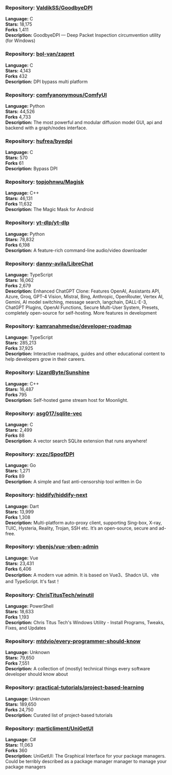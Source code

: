 ### **Repository:** [ValdikSS/GoodbyeDPI](https://github.com/ValdikSS/GoodbyeDPI)  

**Language:** C  
**Stars:** 18,175  
**Forks** 1,411  
**Description:** GoodbyeDPI — Deep Packet Inspection circumvention utility (for Windows)  

### **Repository:** [bol-van/zapret](https://github.com/bol-van/zapret)  

**Language:** C  
**Stars:** 4,143  
**Forks** 432  
**Description:** DPI bypass multi platform  

### **Repository:** [comfyanonymous/ComfyUI](https://github.com/comfyanonymous/ComfyUI)  

**Language:** Python  
**Stars:** 44,526  
**Forks** 4,733  
**Description:** The most powerful and modular diffusion model GUI, api and backend with a graph/nodes interface.  

### **Repository:** [hufrea/byedpi](https://github.com/hufrea/byedpi)  

**Language:** C  
**Stars:** 570  
**Forks** 61  
**Description:** Bypass DPI  

### **Repository:** [topjohnwu/Magisk](https://github.com/topjohnwu/Magisk)  

**Language:** C++  
**Stars:** 46,131  
**Forks** 11,632  
**Description:** The Magic Mask for Android  

### **Repository:** [yt-dlp/yt-dlp](https://github.com/yt-dlp/yt-dlp)  

**Language:** Python  
**Stars:** 78,832  
**Forks** 6,198  
**Description:** A feature-rich command-line audio/video downloader  

### **Repository:** [danny-avila/LibreChat](https://github.com/danny-avila/LibreChat)  

**Language:** TypeScript  
**Stars:** 16,062  
**Forks** 2,679  
**Description:** Enhanced ChatGPT Clone: Features OpenAI, Assistants API, Azure, Groq, GPT-4 Vision, Mistral, Bing, Anthropic, OpenRouter, Vertex AI, Gemini, AI model switching, message search, langchain, DALL-E-3, ChatGPT Plugins, OpenAI Functions, Secure Multi-User System, Presets, completely open-source for self-hosting. More features in development  

### **Repository:** [kamranahmedse/developer-roadmap](https://github.com/kamranahmedse/developer-roadmap)  

**Language:** TypeScript  
**Stars:** 285,213  
**Forks** 37,925  
**Description:** Interactive roadmaps, guides and other educational content to help developers grow in their careers.  

### **Repository:** [LizardByte/Sunshine](https://github.com/LizardByte/Sunshine)  

**Language:** C++  
**Stars:** 16,487  
**Forks** 795  
**Description:** Self-hosted game stream host for Moonlight.  

### **Repository:** [asg017/sqlite-vec](https://github.com/asg017/sqlite-vec)  

**Language:** C  
**Stars:** 2,499  
**Forks** 88  
**Description:** A vector search SQLite extension that runs anywhere!  

### **Repository:** [xvzc/SpoofDPI](https://github.com/xvzc/SpoofDPI)  

**Language:** Go  
**Stars:** 1,271  
**Forks** 89  
**Description:** A simple and fast anti-censorship tool written in Go  

### **Repository:** [hiddify/hiddify-next](https://github.com/hiddify/hiddify-next)  

**Language:** Dart  
**Stars:** 13,999  
**Forks** 1,308  
**Description:** Multi-platform auto-proxy client, supporting Sing-box, X-ray, TUIC, Hysteria, Reality, Trojan, SSH etc. It’s an open-source, secure and ad-free.  

### **Repository:** [vbenjs/vue-vben-admin](https://github.com/vbenjs/vue-vben-admin)  

**Language:** Vue  
**Stars:** 23,431  
**Forks** 6,406  
**Description:** A modern vue admin. It is based on Vue3、Shadcn UI、vite and TypeScript. It's fast！  

### **Repository:** [ChrisTitusTech/winutil](https://github.com/ChrisTitusTech/winutil)  

**Language:** PowerShell  
**Stars:** 18,633  
**Forks** 1,193  
**Description:** Chris Titus Tech's Windows Utility - Install Programs, Tweaks, Fixes, and Updates  

### **Repository:** [mtdvio/every-programmer-should-know](https://github.com/mtdvio/every-programmer-should-know)  

**Language:** Unknown  
**Stars:** 79,650  
**Forks** 7,551  
**Description:** A collection of (mostly) technical things every software developer should know about  

### **Repository:** [practical-tutorials/project-based-learning](https://github.com/practical-tutorials/project-based-learning)  

**Language:** Unknown  
**Stars:** 189,650  
**Forks** 24,750  
**Description:** Curated list of project-based tutorials  

### **Repository:** [marticliment/UniGetUI](https://github.com/marticliment/UniGetUI)  

**Language:** C#  
**Stars:** 11,063  
**Forks** 360  
**Description:** UniGetUI: The Graphical Interface for your package managers. Could be terribly described as a package manager manager to manage your package managers  

